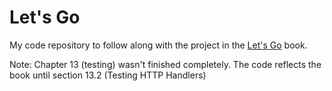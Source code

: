 # Let's Go

My code repository to follow along with the project in the [Let's Go][book] book.

Note: Chapter 13 (testing) wasn't finished completely. The code reflects the book until section 13.2 (Testing HTTP Handlers)

[book]: https://lets-go.alexedwards.net/
